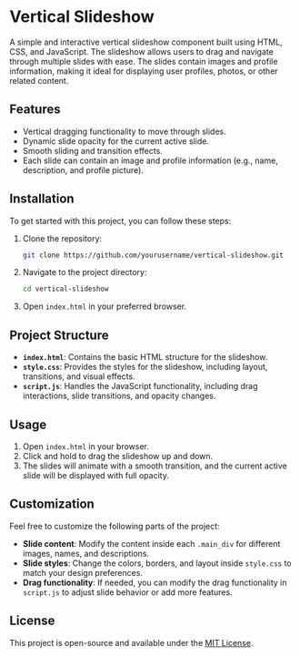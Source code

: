 # Vertical Slideshow

A simple and interactive vertical slideshow component built using HTML, CSS, and JavaScript. The slideshow allows users to drag and navigate through multiple slides with ease. The slides contain images and profile information, making it ideal for displaying user profiles, photos, or other related content.

## Features

- Vertical dragging functionality to move through slides.
- Dynamic slide opacity for the current active slide.
- Smooth sliding and transition effects.
- Each slide can contain an image and profile information (e.g., name, description, and profile picture).

## Installation

To get started with this project, you can follow these steps:

1. Clone the repository:

    ```bash
    git clone https://github.com/yourusername/vertical-slideshow.git
    ```

2. Navigate to the project directory:

    ```bash
    cd vertical-slideshow
    ```

3. Open `index.html` in your preferred browser.

## Project Structure


- **`index.html`**: Contains the basic HTML structure for the slideshow.
- **`style.css`**: Provides the styles for the slideshow, including layout, transitions, and visual effects.
- **`script.js`**: Handles the JavaScript functionality, including drag interactions, slide transitions, and opacity changes.

## Usage

1. Open `index.html` in your browser.
2. Click and hold to drag the slideshow up and down.
3. The slides will animate with a smooth transition, and the current active slide will be displayed with full opacity.

## Customization

Feel free to customize the following parts of the project:

- **Slide content**: Modify the content inside each `.main_div` for different images, names, and descriptions.
- **Slide styles**: Change the colors, borders, and layout inside `style.css` to match your design preferences.
- **Drag functionality**: If needed, you can modify the drag functionality in `script.js` to adjust slide behavior or add more features.

## License

This project is open-source and available under the [MIT License](LICENSE).
  
